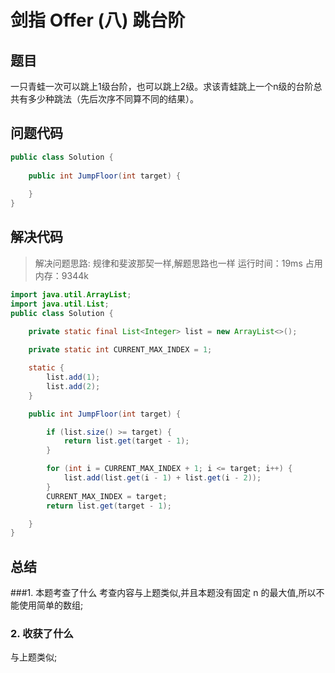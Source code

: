 # 剑指 Offer (八) 跳台阶
## 题目
一只青蛙一次可以跳上1级台阶，也可以跳上2级。求该青蛙跳上一个n级的台阶总共有多少种跳法（先后次序不同算不同的结果）。
## 问题代码

```java
public class Solution {
    
    public int JumpFloor(int target) {
        
    }
}
```
## 解决代码
> 解决问题思路:  规律和斐波那契一样,解题思路也一样
> 运行时间：19ms
占用内存：9344k

```java
import java.util.ArrayList;
import java.util.List;
public class Solution {
    
    private static final List<Integer> list = new ArrayList<>();

    private static int CURRENT_MAX_INDEX = 1;

    static {
        list.add(1);
        list.add(2);
    }

    public int JumpFloor(int target) {

        if (list.size() >= target) {
            return list.get(target - 1);
        }

        for (int i = CURRENT_MAX_INDEX + 1; i <= target; i++) {
            list.add(list.get(i - 1) + list.get(i - 2));
        }
        CURRENT_MAX_INDEX = target;
        return list.get(target - 1);

    }
}
```
## 总结
###1. 本题考查了什么
考查内容与上题类似,并且本题没有固定 n 的最大值,所以不能使用简单的数组;
### 2. 收获了什么
与上题类似;
